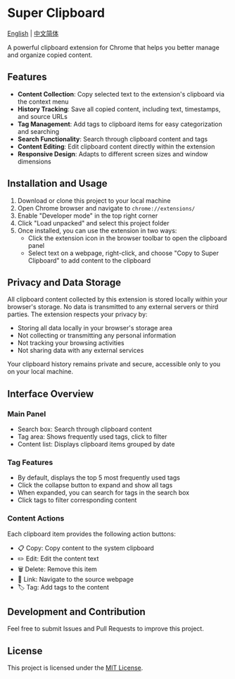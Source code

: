 # Super Clipboard

[English](README.md) | [中文简体](README_CN.md)

A powerful clipboard extension for Chrome that helps you better manage and organize copied content.

## Features

- **Content Collection**: Copy selected text to the extension's clipboard via the context menu
- **History Tracking**: Save all copied content, including text, timestamps, and source URLs
- **Tag Management**: Add tags to clipboard items for easy categorization and searching
- **Search Functionality**: Search through clipboard content and tags
- **Content Editing**: Edit clipboard content directly within the extension
- **Responsive Design**: Adapts to different screen sizes and window dimensions

## Installation and Usage

1. Download or clone this project to your local machine
2. Open Chrome browser and navigate to `chrome://extensions/`
3. Enable "Developer mode" in the top right corner
4. Click "Load unpacked" and select this project folder
5. Once installed, you can use the extension in two ways:
   - Click the extension icon in the browser toolbar to open the clipboard panel
   - Select text on a webpage, right-click, and choose "Copy to Super Clipboard" to add content to the clipboard

## Privacy and Data Storage

All clipboard content collected by this extension is stored locally within your browser's storage. No data is transmitted to any external servers or third parties. The extension respects your privacy by:

- Storing all data locally in your browser's storage area
- Not collecting or transmitting any personal information
- Not tracking your browsing activities
- Not sharing data with any external services

Your clipboard history remains private and secure, accessible only to you on your local machine.

## Interface Overview

### Main Panel
- Search box: Search through clipboard content
- Tag area: Shows frequently used tags, click to filter
- Content list: Displays clipboard items grouped by date

### Tag Features
- By default, displays the top 5 most frequently used tags
- Click the collapse button to expand and show all tags
- When expanded, you can search for tags in the search box
- Click tags to filter corresponding content

### Content Actions
Each clipboard item provides the following action buttons:
- 📋 Copy: Copy content to the system clipboard
- ✏️ Edit: Edit the content text
- 🗑️ Delete: Remove this item
- 🔗 Link: Navigate to the source webpage
- 🏷️ Tag: Add tags to the content

## Development and Contribution

Feel free to submit Issues and Pull Requests to improve this project.

## License

This project is licensed under the [MIT License](LICENSE).